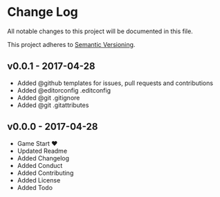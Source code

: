 # Change Log

All notable changes to this project will be documented in this file.

This project adheres to [Semantic Versioning](contributing.md).

## v0.0.1 - 2017-04-28

- Added @github templates for issues, pull requests and contributions
- Added @editorconfig .editconfig
- Added @git .gitignore
- Added @git .gitattributes

## v0.0.0 - 2017-04-28

- Game Start ❤
- Updated Readme
- Added Changelog
- Added Conduct
- Added Contributing
- Added License
- Added Todo